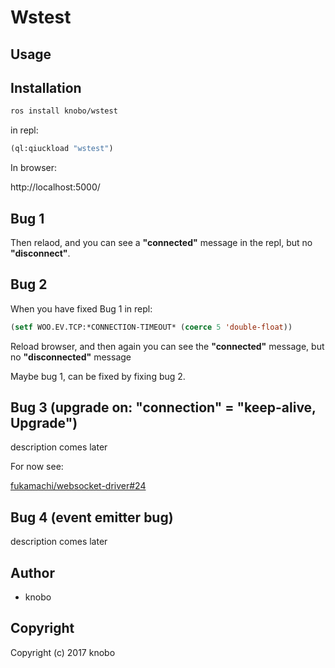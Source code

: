 # Wstest

## Usage

## Installation
``` sh
ros install knobo/wstest
```

in repl:
``` cl
(ql:qiuckload "wstest")
```

In browser:

http://localhost:5000/

## Bug 1
Then relaod, and you can see a **"connected"** message in the repl, but no **"disconnect"**.

## Bug 2
When you have fixed Bug 1
in repl:
``` cl
(setf WOO.EV.TCP:*CONNECTION-TIMEOUT* (coerce 5 'double-float))
```
Reload browser, and then again you can see the **"connected"** message, but no **"disconnected"** message

Maybe bug 1, can be fixed by fixing bug 2.

## Bug 3  (upgrade on: "connection" = "keep-alive, Upgrade")
description comes later

For now see:

[fukamachi/websocket-driver#24](https://github.com/fukamachi/websocket-driver/issues/24)


## Bug 4 (event emitter bug)
description comes later

## Author

* knobo

## Copyright

Copyright (c) 2017 knobo
